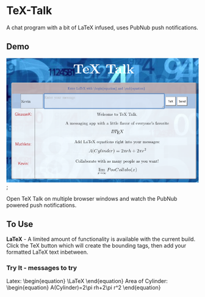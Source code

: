 # TeX-Talk
A chat program with a bit of LaTeX infused, uses PubNub push notifications.

## Demo
![sample](https://github.com/GleasonK/TeX-Talk/blob/master/img/sample.png);

Open TeX Talk on multiple browser windows and watch the PubNub powered push
notifications.

## To Use
__LaTeX__ - A limited amount of functionality is available with the current
build. Click the TeX button which will create the bounding tags, then add your
formatted LaTeX text inbetween.

### Try It - messages to try
Latex: \begin{equation} \LaTeX \end{equation}
Area of Cylinder: \begin{equation} A(Cylinder)=2\pi rh+2\pi r^2 \end{equation}
